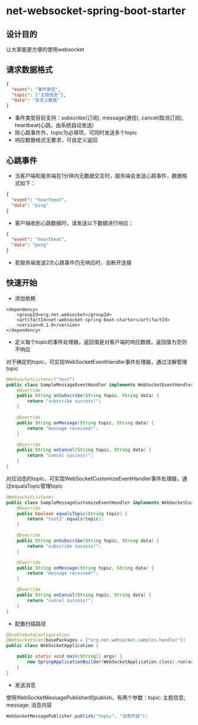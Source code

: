 # net-websocket-spring-boot-starter

## 设计目的
让大家能更方便的使用websocket

## 请求数据格式
```json
{
  "event": "事件类型",
  "topic": ["主题信息"],
  "data": "自定义数据"
}
```
- 事件类型目前支持：subscribe(订阅), message(通信), cancel(取消订阅), heartbeat(心跳，由系统自动发送)
- 除心跳事件外，topic为必填项，可同时发送多个topic
- 响应数据格式无要求，可自定义返回

## 心跳事件
- 当客户端和服务端在1分钟内无数据交互时，服务端会发送心跳事件，数据格式如下：
```json
{
  "event": "heartbeat",
  "data": "ping"
}
```
- 客户端收到心跳数据时，请发送以下数据进行响应：
```json
{
  "event": "heartbeat",
  "data": "pong"
}
```
- 若服务端发送2次心跳事件仍无响应时，会断开连接

## 快速开始
- 添加依赖
```
<dependency>
    <groupId>org.net.websocket</groupId>
    <artifactId>net-websocket-spring-boot-starter</artifactId>
    <version>0.1.0</version>
</dependency>
```

- 定义每个topic的事件处理器，返回值是对客户端的响应数据，返回值为空则不响应

对于确定的topic，可实现WebSocketEventHandler事件处理器，通过注解管理topic
```java
@WebsocketListener("test")
public class SampleMessageEventHandler implements WebSocketEventHandler<String> {
    @Override
    public String onSubscribe(String topic, String data) {
        return "subscribe success!";
    }

    @Override
    public String onMessage(String topic, String data) {
        return "message received!";
    }

    @Override
    public String onCancel(String topic, String data) {
        return "cancel success!";
    }
}
```
对应动态的topic，可实现WebSocketCustomizeEventHandler事件处理器，通过equalsTopic管理topic
```java
@WebsocketListener
public class SampleMessageCustomizeEventHandler implements WebSocketCustomizeEventHandler<String> {
    @Override
    public boolean equalsTopic(String topic) {
        return "test2".equals(topic);
    }

    @Override
    public String onSubscribe(String topic, String data) {
        return "subscribe success!";
    }

    @Override
    public String onMessage(String topic, String data) {
        return "message received!";
    }

    @Override
    public String onCancel(String topic, String data) {
        return "cancel success!";
    }
}
```

- 配置扫描路径
```java
@EnableAutoConfiguration
@WebSocketScan(basePackages = {"org.net.websocket.samples.handler"})
public class WebSocketApplication {

    public static void main(String[] args) {
        new SpringApplicationBuilder(WebSocketApplication.class).run(args);
    }
}
```

- 发送消息

使用WebSocketMessagePublisher的publish，有两个参数：topic: 主题信息; message: 消息内容
```java
WebSocketMessagePublisher.publish("topic", "消息内容");
```
